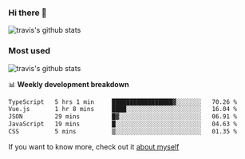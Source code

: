 ### Hi there 👋

<!--
**HondryTravis/HondryTravis** is a ✨ _special_ ✨ repository because its `README.md` (this file) appears on your GitHub profile.

Here are some ideas to get you started:

- 🔭 I’m currently working on ...
- 🌱 I’m currently learning ...
- 👯 I’m looking to collaborate on ...
- 🤔 I’m looking for help with ...
- 💬 Ask me about ...
- 📫 How to reach me: ...
- 😄 Pronouns: ...
- ⚡ Fun fact: ...
-->

![travis's github stats](https://github-readme-stats.vercel.app/api?username=HondryTravis&hide=stars)
### Most used
![travis's github stats](https://github-readme-stats.anuraghazra1.vercel.app/api/top-langs/?username=HondryTravis&layout=compact&hide_title=true)

📊 **Weekly development breakdown**

<!--START_SECTION:waka-->

```txt
TypeScript   5 hrs 1 min     █████████████████▓░░░░░░░   70.26 %
Vue.js       1 hr 8 mins     ████░░░░░░░░░░░░░░░░░░░░░   16.04 %
JSON         29 mins         █▓░░░░░░░░░░░░░░░░░░░░░░░   06.91 %
JavaScript   19 mins         █░░░░░░░░░░░░░░░░░░░░░░░░   04.63 %
CSS          5 mins          ▒░░░░░░░░░░░░░░░░░░░░░░░░   01.35 %
```

<!--END_SECTION:waka-->

If you want to know more, check out it [about myself](https://hondrytravis.github.io/)
